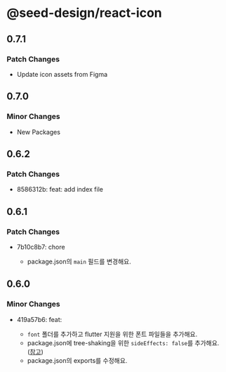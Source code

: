 # @seed-design/react-icon

## 0.7.1

### Patch Changes

- Update icon assets from Figma

## 0.7.0

### Minor Changes

- New Packages

<!-- 아래에는 `@seed-design/icon` 패키지 -->

## 0.6.2

### Patch Changes

- 8586312b: feat: add index file

## 0.6.1

### Patch Changes

- 7b10c8b7: chore

  - package.json의 `main` 필드를 변경해요.

## 0.6.0

### Minor Changes

- 419a57b6: feat:

  - `font` 폴더를 추가하고 flutter 지원을 위한 폰트 파일들을 추가해요.
  - package.json에 tree-shaking을 위한 `sideEffects: false`를 추가해요. ([참고](https://github.com/vercel/next.js/issues/12557#issuecomment-865142966))
  - package.json의 exports를 수정해요.
